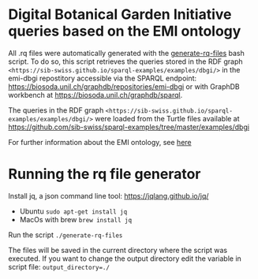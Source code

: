 # Digital Botanical Garden Initiative queries based on the EMI ontology

All .rq files were automatically generated with the [generate-rq-files](generate-rq-files) bash script. To do so, this script retrieves the queries stored in the RDF graph `<https://sib-swiss.github.io/sparql-examples/examples/dbgi/>` in the emi-dbgi repostitory 
accessible via the SPARQL endpoint: https://biosoda.unil.ch/graphdb/repositories/emi-dbgi or with GraphDB workbench at https://biosoda.unil.ch/graphdb/sparql.

The queries in the RDF graph `<https://sib-swiss.github.io/sparql-examples/examples/dbgi/>` were loaded from the Turtle files available at https://github.com/sib-swiss/sparql-examples/tree/master/examples/dbgi

For further information about the EMI ontology, see [here](https://github.com/digital-botanical-gardens-initiative/earth_metabolome_ontology/tree/main)

# Running the rq file generator
Install jq, a json command line tool: https://jqlang.github.io/jq/
- Ubuntu
`sudo apt-get install jq`
- MacOs with brew
`brew install jq`

Run the script
`./generate-rq-files`

The files will be saved in the current directory where the script was executed. If you want to change the output directory edit the variable in script file:
`output_directory=./`
